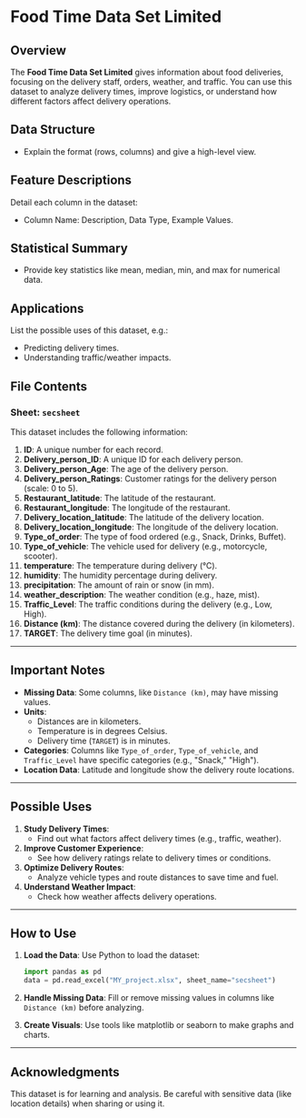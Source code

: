 
# Food Time Data Set Limited

## Overview

The **Food Time Data Set Limited** gives information about food deliveries, focusing on the delivery staff, orders, weather, and traffic. You can use this dataset to analyze delivery times, improve logistics, or understand how different factors affect delivery operations.

## Data Structure

- Explain the format (rows, columns) and give a high-level view.

## Feature Descriptions

Detail each column in the dataset:

- Column Name: Description, Data Type, Example Values.
  
## Statistical Summary

- Provide key statistics like mean, median, min, and max for numerical data.

## Applications

List the possible uses of this dataset, e.g.:

- Predicting delivery times.
- Understanding traffic/weather impacts.

## File Contents

### Sheet: `secsheet`

This dataset includes the following information:

1. **ID**: A unique number for each record.
2. **Delivery_person_ID**: A unique ID for each delivery person.
3. **Delivery_person_Age**: The age of the delivery person.
4. **Delivery_person_Ratings**: Customer ratings for the delivery person (scale: 0 to 5).
5. **Restaurant_latitude**: The latitude of the restaurant.
6. **Restaurant_longitude**: The longitude of the restaurant.
7. **Delivery_location_latitude**: The latitude of the delivery location.
8. **Delivery_location_longitude**: The longitude of the delivery location.
9. **Type_of_order**: The type of food ordered (e.g., Snack, Drinks, Buffet).
10. **Type_of_vehicle**: The vehicle used for delivery (e.g., motorcycle, scooter).
11. **temperature**: The temperature during delivery (°C).
12. **humidity**: The humidity percentage during delivery.
13. **precipitation**: The amount of rain or snow (in mm).
14. **weather_description**: The weather condition (e.g., haze, mist).
15. **Traffic_Level**: The traffic conditions during the delivery (e.g., Low, High).
16. **Distance (km)**: The distance covered during the delivery (in kilometers).
17. **TARGET**: The delivery time goal (in minutes).

---

## Important Notes

- **Missing Data**: Some columns, like `Distance (km)`, may have missing values.
- **Units**:
  - Distances are in kilometers.
  - Temperature is in degrees Celsius.
  - Delivery time (`TARGET`) is in minutes.
- **Categories**: Columns like `Type_of_order`, `Type_of_vehicle`, and `Traffic_Level` have specific categories (e.g., "Snack," "High").
- **Location Data**: Latitude and longitude show the delivery route locations.

---

## Possible Uses

1. **Study Delivery Times**:
   - Find out what factors affect delivery times (e.g., traffic, weather).
2. **Improve Customer Experience**:
   - See how delivery ratings relate to delivery times or conditions.
3. **Optimize Delivery Routes**:
   - Analyze vehicle types and route distances to save time and fuel.
4. **Understand Weather Impact**:
   - Check how weather affects delivery operations.

---

## How to Use

1. **Load the Data**: Use Python to load the dataset:

   ```python
   import pandas as pd
   data = pd.read_excel("MY_project.xlsx", sheet_name="secsheet")
   ```

2. **Handle Missing Data**: Fill or remove missing values in columns like `Distance (km)` before analyzing.
3. **Create Visuals**: Use tools like matplotlib or seaborn to make graphs and charts.

---

## Acknowledgments

This dataset is for learning and analysis. Be careful with sensitive data (like location details) when sharing or using it.
